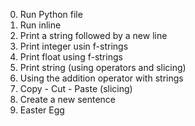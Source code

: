 0. Run Python file
1. Run inline
2. Print a string followed by a new line
3. Print integer usin f-strings
4. Print float using f-strings
5. Print string (using operators and slicing)
6. Using the addition operator with strings
7. Copy - Cut - Paste (slicing)
8. Create a new sentence
9. Easter Egg
